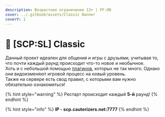 ```yaml
---
description: Возрастное ограничение 13+ | FF:ON
cover: ../.gitbook/assets/Classic Banner
coverY: 1
---
```


# 🔫 \[SCP:SL] Classic

Данный проект идеален для общения и игры с друзьями, учитывая то, что почти каждый раунд происходит что-то новое и необычное.\
Хоть и с небольшой помощью [плагинов](broken-reference), которых не так много. Однако они видоизменяют игровой процесс на новый уровень.\
Также на сервере есть свод правил, с которыми вам нужно обязательно ознакомиться!

{% hint style="warning" %}
Рестарт происходит каждый **5-й** раунд!
{% endhint %}

{% hint style="info" %}
**IP - scp.cauterizers.net:7777**
{% endhint %}
